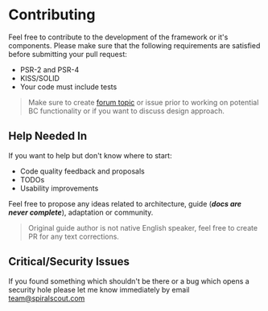 # Contributing
Feel free to contribute to the development of the framework or it's components. Please make sure that the following requirements are satisfied before submitting your pull request:

* PSR-2 and PSR-4
* KISS/SOLID
* Your code must include tests

> Make sure to create [forum topic](https://groups.google.com/forum/#!forum/spiral-framework) or issue prior to working on potential BC functionality or if you want to discuss design approach.

## Help Needed In
If you want to help but don't know where to start:

* Code quality feedback and proposals
* TODOs
* Usability improvements

Feel free to propose any ideas related to architecture, guide (___docs are never complete___),  adaptation or community.

> Original guide author is not native English speaker, feel free to create PR for any text corrections.

## Critical/Security Issues
If you found something which shouldn't be there or a bug which opens a security hole please let me know immediately by email [team@spiralscout.com](mailto:team@spiralscout.com)
